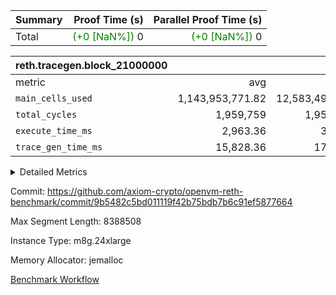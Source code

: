 | Summary | Proof Time (s) | Parallel Proof Time (s) |
|:---|---:|---:|
| Total | <span style='color: green'>(+0 [NaN%])</span> 0 | <span style='color: green'>(+0 [NaN%])</span> 0 |


| reth.tracegen.block_21000000 |||||
|:---|---:|---:|---:|---:|
|metric|avg|sum|max|min|
| `main_cells_used     ` |  1,143,953,771.82 |  12,583,491,490 |  1,923,925,942 |  289,657,223 |
| `total_cycles        ` |  1,959,759 |  1,959,759 |  1,959,759 |  1,959,759 |
| `execute_time_ms     ` |  2,963.36 |  32,597 |  6,147 |  274 |
| `trace_gen_time_ms   ` |  15,828.36 |  174,112 |  20,119 |  5,218 |



<details>
<summary>Detailed Metrics</summary>

| group | block_number | segment | trace_gen_time_ms | total_cycles | main_cells_used | execute_time_ms |
| --- | --- | --- | --- | --- | --- | --- |
| reth.tracegen.block_21000000 | 21000000 | 0 | 16,562 |  | 988,373,182 | 2,809 | 
| reth.tracegen.block_21000000 | 21000000 | 1 | 16,339 |  | 986,004,161 | 2,857 | 
| reth.tracegen.block_21000000 | 21000000 | 10 | 5,218 | 1,959,759 | 289,657,223 | 274 | 
| reth.tracegen.block_21000000 | 21000000 | 2 | 16,775 |  | 986,896,037 | 2,826 | 
| reth.tracegen.block_21000000 | 21000000 | 3 | 7,900 |  | 1,427,338,059 | 818 | 
| reth.tracegen.block_21000000 | 21000000 | 4 | 18,326 |  | 1,354,717,156 | 6,147 | 
| reth.tracegen.block_21000000 | 21000000 | 5 | 18,950 |  | 1,090,310,586 | 3,322 | 
| reth.tracegen.block_21000000 | 21000000 | 6 | 20,119 |  | 1,150,195,622 | 3,671 | 
| reth.tracegen.block_21000000 | 21000000 | 7 | 19,196 |  | 1,108,344,188 | 3,532 | 
| reth.tracegen.block_21000000 | 21000000 | 8 | 19,840 |  | 1,277,729,334 | 3,559 | 
| reth.tracegen.block_21000000 | 21000000 | 9 | 14,887 |  | 1,923,925,942 | 2,782 | 

</details>


Commit: https://github.com/axiom-crypto/openvm-reth-benchmark/commit/9b5482c5bd011119f42b75bdb7b6c91ef5877664

Max Segment Length: 8388508

Instance Type: m8g.24xlarge

Memory Allocator: jemalloc

[Benchmark Workflow](https://github.com/axiom-crypto/openvm-reth-benchmark/actions/runs/13232859417)
